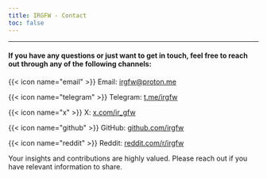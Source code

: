 ```yaml
---
title: IRGFW - Contact
toc: false
---
```

---

#### If you have any questions or just want to get in touch, feel free to reach out through any of the following channels:


{{< icon name="email" >}} Email: [irgfw@proton.me](mailto:irgfw@proton.me)

{{< icon name="telegram" >}} Telegram: [t.me/irgfw](https://t.me/irgfw)

{{< icon name="x" >}} X: [x.com/ir_gfw](https://x.com/ir_gfw)

{{< icon name="github" >}} GitHub: [github.com/irgfw](https://github.com/irgfw)

{{< icon name="reddit" >}} Reddit: [reddit.com/r/irgfw](https://www.reddit.com/r/irgfw)


Your insights and contributions are highly valued. Please reach out if you have relevant information to share.
